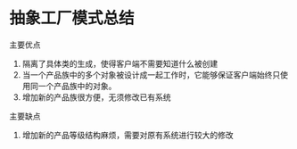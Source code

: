 抽象工厂模式总结
=
主要优点

1. 隔离了具体类的生成，使得客户端不需要知道什么被创建
2. 当一个产品族中的多个对象被设计成一起工作时，它能够保证客户端始终只使用同一个产品族中的对象。
3. 增加新的产品族很方便，无须修改已有系统

主要缺点
1. 增加新的产品等级结构麻烦，需要对原有系统进行较大的修改